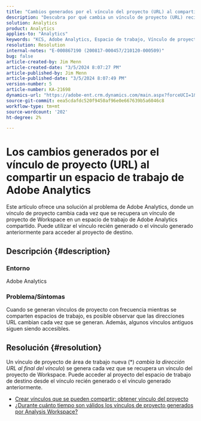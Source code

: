 ```yaml
---
title: "Cambios generados por el vínculo del proyecto (URL) al compartir un espacio de trabajo de Adobe Analytics"
description: "Descubra por qué cambia un vínculo de proyecto (URL) recién generado al compartir un espacio de trabajo de Adobe Analytics. Puede utilizar el vínculo antiguo o el nuevo para acceder."
solution: Analytics
product: Analytics
applies-to: "Analytics"
keywords: "KCS, Adobe Analytics, Espacio de trabajo, Vínculo de proyecto"
resolution: Resolution
internal-notes: "E-000867190 (200817-000457/210120-000509)"
bug: false
article-created-by: Jim Menn
article-created-date: "3/5/2024 8:07:27 PM"
article-published-by: Jim Menn
article-published-date: "3/5/2024 8:07:49 PM"
version-number: 5
article-number: KA-21698
dynamics-url: "https://adobe-ent.crm.dynamics.com/main.aspx?forceUCI=1&pagetype=entityrecord&etn=knowledgearticle&id=a1fe9afb-2bdb-ee11-904d-6045bd006268"
source-git-commit: eea5cdafdc520f9450af96e0e667639b5a6046c8
workflow-type: tm+mt
source-wordcount: '202'
ht-degree: 2%

---
```


# Los cambios generados por el vínculo de proyecto (URL) al compartir un espacio de trabajo de Adobe Analytics


Este artículo ofrece una solución al problema de Adobe Analytics, donde un vínculo de proyecto cambia cada vez que se recupera un vínculo de proyecto de Workspace en un espacio de trabajo de Adobe Analytics compartido. Puede utilizar el vínculo recién generado o el vínculo generado anteriormente para acceder al proyecto de destino.

## Descripción {#description}


### Entorno

Adobe Analytics

### Problema/Síntomas

Cuando se generan vínculos de proyecto con frecuencia mientras se comparten espacios de trabajo, es posible observar que las direcciones URL cambian cada vez que se generan. Además, algunos vínculos antiguos siguen siendo accesibles.


## Resolución {#resolution}


Un vínculo de proyecto de área de trabajo nueva (\*) *cambia la dirección URL al final del vínculo*) se genera cada vez que se recupera un vínculo del proyecto de Workspace. Puede acceder al proyecto del espacio de trabajo de destino desde el vínculo recién generado o el vínculo generado anteriormente.

- [Crear vínculos que se pueden compartir: obtener vínculo del proyecto](https://experienceleague.adobe.com/docs/analytics/analyze/analysis-workspace/curate-share/shareable-links.html?lang=es)
- [¿Durante cuánto tiempo son válidos los vínculos de proyecto generados por Analysis Workspace?](https://experienceleague.adobe.com/docs/experience-cloud-kcs/kbarticles/KA-21274.html)

